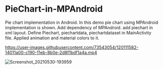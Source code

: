 # PieChart-in-MPAndroid
Pie chart implementation in Android.
In this demo pie chart using MPAndroid implementation is shown.
Add dependency of MPAndroid.
add piechart in xml layout.
Define Piechart, piechartdata, piechartdataset in MainActivity file.
Applied animation and material colors to it.


https://user-images.githubusercontent.com/73543054/120111582-14011a00-c190-11eb-8b0e-2d8f1bdf1a4a.mp4

![Screenshot_20210530-193959](https://user-images.githubusercontent.com/73543054/120111586-1794a100-c190-11eb-83b0-524861f8908c.png)

